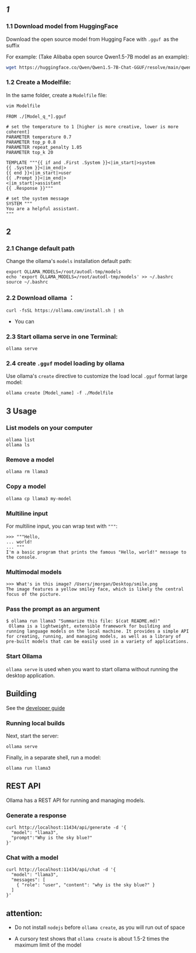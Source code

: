 
## _1_


### 1.1 Download model from HuggingFace
Download the open source model from Hugging Face with `.gguf `as the suffix

For example: (Take Alibaba open source Qwen1.5-7B model as an example):

```bash
wget https://huggingface.co/Qwen/Qwen1.5-7B-Chat-GGUF/resolve/main/qwen1_5-7b-chat-q4_0.gguf?download=true
```

### 1.2 Create a Modelfile:
In the same folder, create a `Modelfile` file:
```bash
vim Modelfile
```

```
FROM ./[Model_q_*].gguf

# set the temperature to 1 [higher is more creative, lower is more coherent]
PARAMETER temperature 0.7
PARAMETER top_p 0.8
PARAMETER repeat_penalty 1.05
PARAMETER top_k 20

TEMPLATE """{{ if and .First .System }}<|im_start|>system
{{ .System }}<|im_end|>
{{ end }}<|im_start|>user
{{ .Prompt }}<|im_end|>
<|im_start|>assistant
{{ .Response }}"""

# set the system message
SYSTEM """
You are a helpful assistant.
"""

```


## 2 

### 2.1 Change default path
Change the ollama's `models` installation default path:
```
export OLLAMA_MODELS=/root/autodl-tmp/models
echo 'export OLLAMA_MODELS=/root/autodl-tmp/models' >> ~/.bashrc
source ~/.bashrc
```


### 2.2 Download **ollama** ：
```
curl -fsSL https://ollama.com/install.sh | sh
```
* You can 


### 2.3 Start ollama serve in one Terminal:
```
ollama serve
```

### 2.4 create `.gguf` model loading by ollama
Use ollama's `create` directive to customize the load local `.gguf` format large model:
```
ollama create [Model_name] -f ./Modelfile
```

## 3 Usage

### List models on your computer

```
ollama list
ollama ls
```


### Remove a model

```
ollama rm llama3
```

### Copy a model

```
ollama cp llama3 my-model
```

### Multiline input

For multiline input, you can wrap text with `"""`:

```
>>> """Hello,
... world!
... """
I'm a basic program that prints the famous "Hello, world!" message to the console.
```

### Multimodal models

```
>>> What's in this image? /Users/jmorgan/Desktop/smile.png
The image features a yellow smiley face, which is likely the central focus of the picture.
```

### Pass the prompt as an argument

```
$ ollama run llama3 "Summarize this file: $(cat README.md)"
 Ollama is a lightweight, extensible framework for building and running language models on the local machine. It provides a simple API for creating, running, and managing models, as well as a library of pre-built models that can be easily used in a variety of applications.
```

### Start Ollama

`ollama serve` is used when you want to start ollama without running the desktop application.

## Building

See the [developer guide](https://github.com/ollama/ollama/blob/main/docs/development.md)

### Running local builds

Next, start the server:

```
ollama serve
```

Finally, in a separate shell, run a model:

```
ollama run llama3
```

## REST API

Ollama has a REST API for running and managing models.

### Generate a response

```
curl http://localhost:11434/api/generate -d '{
  "model": "llama3",
  "prompt":"Why is the sky blue?"
}'
```

### Chat with a model

```
curl http://localhost:11434/api/chat -d '{
  "model": "llama3",
  "messages": [
    { "role": "user", "content": "why is the sky blue?" }
  ]
}'
```


## attention:
- Do not install `nodejs` before `ollama create`, as you will run out of space

* A cursory test shows that `ollama create` is about 1.5-2 times the maximum limit of the model


















